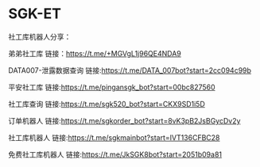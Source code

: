# SGK-ET
社工库机器人分享：

弟弟社工库 链接：https://t.me/+MGVgL1j96QE4NDA9

DATA007-泄露数据查询 链接:https://t.me/DATA_007bot?start=2cc094c99b

平安社工库 链接:https://t.me/pingansgk_bot?start=00bc827560

社工库查询 链接:https://t.me/sgk520_bot?start=CKX9SD1i5D

订单机器人 链接:https://t.me/sgkorder_bot?start=8vK3pB2JsBGycDv2y

社工库机器人 链接:https://t.me/sgkmainbot?start=IVT136CFBC28

免费社工库机器人 链接:https://t.me/JkSGK8bot?start=2051b09a81
